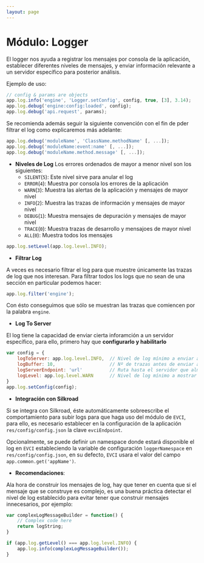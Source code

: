 ```yaml
---
layout: page
---
```


Módulo: Logger
==============

El logger nos ayuda a registrar los mensajes por consola de la aplicación, establecer diferentes niveles de mensajes, y enviar información relevante a un servidor específico para posterior análisis.

Ejemplo de uso:

```javascript
// config & params are objects
app.log.info('engine', 'Logger.setConfig', config, true, [3], 3.14);
app.log.debug('engine:config:loaded', config);
app.log.debug('api.request', params);
```

Se recomienda además seguir la siguiente convención con el fin de pder filtrar el log como explicaremos más adelante:

```javascript
app.log.debug('moduleName', 'ClassName.methodName' [, ...]);
app.log.debug('moduleName:event:name' [, ...]);
app.log.debug('moduleName.method.message' [, ...]);
```

* **Niveles de Log**
Los errores ordenados de mayor a menor nivel son los siguientes:
  * `SILENT`(`5`): Este nivel sirve para anular el log 
  * `ERROR`(`4`): Muestra por consola los errores de la aplicación
  * `WARN`(`3`): Muestra las alertas de la aplicación y mensajes de mayor nivel
  * `INFO`(`2`): Muestra las trazas de información y mensajes de mayor nivel
  * `DEBUG`(`1`): Muestra mensajes de depuración y mensajes de mayor nivel
  * `TRACE`(`0`): Muestra trazas de desarrollo y mensajoes de mayor nivel
  * `ALL`(`0`): Muestra todos los mensajes

```javascript
app.log.setLevel(app.log.level.INFO);
```

* **Filtrar Log**

A veces es necesario filtrar el log para que muestre únicamente las trazas de log que nos interesan. Para filtrar todos los logs que no sean de una sección en particular podemos hacer:

```javascript
app.log.filter('engine');
```

Con ésto conseguimos que sólo se muestran las trazas que comiencen por la palabra `engine`.


* **Log To Server**

El log tiene la capacidad de enviar cierta inforamción a un servidor específico, para ello, primero hay que **configurarlo y habilitarlo**

```javascript
var config = {
    logToServer: app.log.level.INFO,  // Nivel de log mínimo a enviar al servidor
    logBuffer: 10,                    // Nº de trazas antes de enviar al servidor
    logServerEndpoint: 'url'          // Ruta hasta el servidor que almacena logs
    logLevel: app.log.level.WARN      // Nivel de log mínimo a mostrar en cliente
}
app.log.setConfig(config);
```

* **Integración con Silkroad**

Si se integra con Silkroad, éste automáticamente sobreescribe el comportamiento para subir logs para que haga uso del módulo de `EVCI`, para ello, es necesario establecer en la configuración de la aplicación `res/config/config.json` la clave `evciEndpoint`.

Opcionalmente, se puede definir un namespace donde estará disponible el log en `EVCI` estableciendo la variable de configuración `loggerNamespace` en `res/config/config.json`, en su defecto, `EVCI` usara el valor del campo `app.common.get('appName')`.

* **Recomendaciones**: 

Ala hora de construir los mensajes de log, hay que tener en cuenta que si el mensaje que se construye es complejo, es una buena práctica detectar el nivel de log establecido para evitar tener que construir mensajes innecesarios, por ejemplo:

```javascript
var complexLogMessageBuilder = function() {
    // Complex code here
    return logString;
}

if (app.log.getLevel() === app.log.level.INFO) {
    app.log.info(complexLogMessageBuilder());
}
```